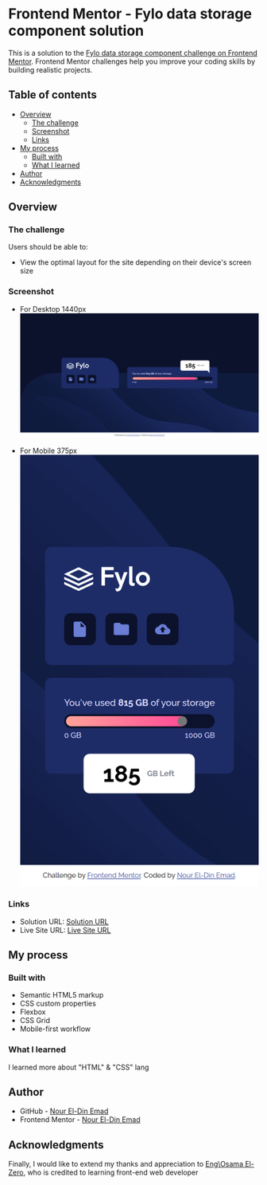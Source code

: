 # Frontend Mentor - Fylo data storage component solution

This is a solution to the [Fylo data storage component challenge on Frontend Mentor](https://www.frontendmentor.io/challenges/fylo-data-storage-component-1dZPRbV5n). Frontend Mentor challenges help you improve your coding skills by building realistic projects. 

## Table of contents

- [Overview](#overview)
  - [The challenge](#the-challenge)
  - [Screenshot](#screenshot)
  - [Links](#links)
- [My process](#my-process)
  - [Built with](#built-with)
  - [What I learned](#what-i-learned)
- [Author](#author)
- [Acknowledgments](#acknowledgments)


## Overview

### The challenge

Users should be able to:

- View the optimal layout for the site depending on their device's screen size

### Screenshot

- For Desktop 1440px
![](/design/desktop-design-1440px.png)

- For Mobile 375px
![](/design/mobile-design-375px.png)

### Links

- Solution URL: [Solution URL](https://www.frontendmentor.io/solutions/fylo-data-storage-component-master-8g9p2bTfCx)
- Live Site URL: [Live Site URL](https://noureldinemad.github.io/FyloDataStorageComponentMaster/)

## My process

### Built with

- Semantic HTML5 markup
- CSS custom properties
- Flexbox
- CSS Grid
- Mobile-first workflow

### What I learned

I learned more about "HTML" & "CSS" lang

## Author

- GitHub - [Nour El-Din Emad](https://github.com/NourElDinEmad)
- Frontend Mentor - [Nour El-Din Emad](https://www.frontendmentor.io/profile/NourElDinEmad)

## Acknowledgments

Finally, I would like to extend my thanks and appreciation to [Eng\Osama El-Zero](https://web.facebook.com/OsElzero), who is credited to learning front-end web developer